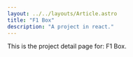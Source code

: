 ```yaml
---
layout: ../../layouts/Article.astro
title: "F1 Box"
description: "A project in react."
---
```


This is the project detail page for: F1 Box.
